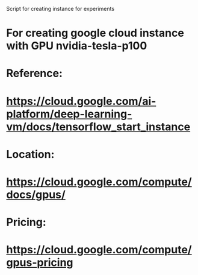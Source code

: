 Script for creating instance for experiments

# For creating google cloud instance with GPU nvidia-tesla-p100
#
# Reference:
#   https://cloud.google.com/ai-platform/deep-learning-vm/docs/tensorflow_start_instance
# Location:
#   https://cloud.google.com/compute/docs/gpus/
# Pricing:
#   https://cloud.google.com/compute/gpus-pricing
